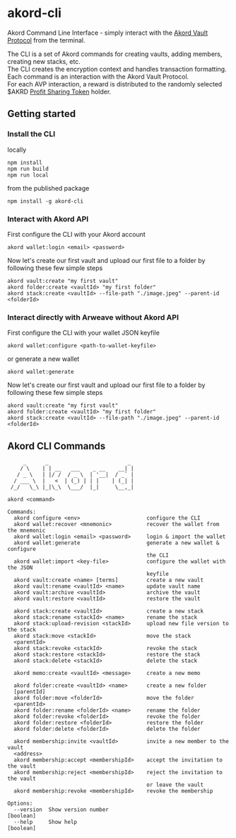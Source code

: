 # akord-cli
Akord Command Line Interface - simply interact with the [Akord Vault Protocol](https://github.com/Akord-com/akord-protocol/blob/main/PROTOCOL_SPECIFICATION.md) from the terminal.

The CLI is a set of Akord commands for creating vaults, adding members, creating new stacks, etc.\
The CLI creates the encryption context and handles transaction formatting.\
Each command is an interaction with the Akord Vault Protocol.\
For each AVP interaction, a reward is distributed to the randomly selected $AKRD [Profit Sharing Token](https://github.com/Akord-com/akord-pst/) holder.

## Getting started
### Install the CLI
locally
```
npm install
npm run build
npm run local
```
from the published package
```
npm install -g akord-cli
```
### Interact with Akord API
First configure the CLI with your Akord account
```
akord wallet:login <email> <password>
```
Now let's create our first vault and upload our first file to a folder by following these few simple steps
```
akord vault:create "my first vault"
akord folder:create <vaultId> "my first folder"
akord stack:create <vaultId> --file-path "./image.jpeg" --parent-id <folderId>
```

### Interact directly with Arweave without Akord API
First configure the CLI with your wallet JSON keyfile
```
akord wallet:configure <path-to-wallet-keyfile>
```
or generate a new wallet
```
akord wallet:generate
```
Now let's create our first vault and upload our first file to a folder by following these few simple steps
```
akord vault:create "my first vault"
akord folder:create <vaultId> "my first folder"
akord stack:create <vaultId> --file-path "./image.jpeg" --parent-id <folderId>
```

## Akord CLI Commands
```
     _      _                         _
    / \    | | __   ___    _ __    __| |
   / _ \   | |/ /  / _ \  | '__|  / _` |
  / ___ \  |   <  | (_) | | |    | (_| |
 /_/   \_\ |_|\_\  \___/  |_|     \__,_|

akord <command>

Commands:
  akord configure <env>                     configure the CLI
  akord wallet:recover <mnemonic>           recover the wallet from the mnemonic
  akord wallet:login <email> <password>     login & import the wallet
  akord wallet:generate                     generate a new wallet & configure
                                            the CLI
  akord wallet:import <key-file>            configure the wallet with the JSON
                                            keyfile
  akord vault:create <name> [terms]         create a new vault
  akord vault:rename <vaultId> <name>       update vault name
  akord vault:archive <vaultId>             archive the vault
  akord vault:restore <vaultId>             restore the vault

  akord stack:create <vaultId>              create a new stack
  akord stack:rename <stackId> <name>       rename the stack
  akord stack:upload-revision <stackId>     upload new file version to the stack
  akord stack:move <stackId>                move the stack
  <parentId>
  akord stack:revoke <stackId>              revoke the stack
  akord stack:restore <stackId>             restore the stack
  akord stack:delete <stackId>              delete the stack

  akord memo:create <vaultId> <message>     create a new memo

  akord folder:create <vaultId> <name>      create a new folder
  [parentId]
  akord folder:move <folderId>              move the folder
  <parentId>
  akord folder:rename <folderId> <name>     rename the folder
  akord folder:revoke <folderId>            revoke the folder
  akord folder:restore <folderId>           restore the folder
  akord folder:delete <folderId>            delete the folder

  akord membership:invite <vaultId>         invite a new member to the vault
  <address>
  akord membership:accept <membershipId>    accept the invitation to the vault
  akord membership:reject <membershipId>    reject the invitation to the vault
                                            or leave the vault
  akord membership:revoke <membershipId>    revoke the membership

Options:
  --version  Show version number                                       [boolean]
  --help     Show help                                                 [boolean]
```